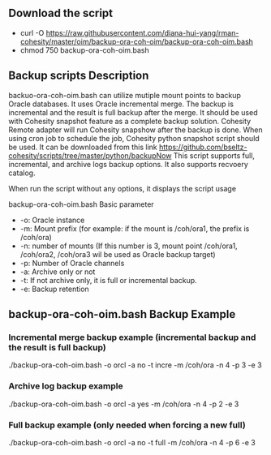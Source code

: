 ## Download the script
- curl -O https://raw.githubusercontent.com/diana-hui-yang/rman-cohesity/master/oim/backup-ora-coh-oim/backup-ora-coh-oim.bash
- chmod 750 backup-ora-coh-oim.bash

## Backup scripts Description

backuo-ora-coh-oim.bash can utilize mutiple mount points to backup Oracle databases. It uses Oracle incremental merge. The backup is incremental and the result is full backup after the merge. It should be used with Cohesity snapshot feature as a complete backup solution. Cohesity Remote adapter will run Cohesity snapshow after the backup is done. When using cron job to schedule the job, Cohesity python snapshot script should be used. It can be downloaded from this link https://github.com/bseltz-cohesity/scripts/tree/master/python/backupNow
This script supports full, incremental, and archive logs backup options. It also supports recvoery catalog.

When run the script without any options, it displays the script usage

backup-ora-coh-oim.bash Basic parameter

- -o: Oracle instance
- -m: Mount prefix (for example: if the mount is /coh/ora1, the prefix is /coh/ora)
- -n: number of mounts (If this number is 3, mount point /coh/ora1, /coh/ora2, /coh/ora3 wil be used as Oracle backup target)
- -p: Number of Oracle channels
- -a: Archive only or not
- -t: If not archive only, it is full or incremental backup.
- -e: Backup retention

## backup-ora-coh-oim.bash Backup Example

### Incremental merge backup example (incremental backup and the result is full backup)
./backup-ora-coh-oim.bash -o orcl -a no -t incre -m /coh/ora -n 4 -p 3 -e 3

### Archive log backup example
./backup-ora-coh-oim.bash -o orcl -a yes -m /coh/ora -n 4 -p 2 -e 3

### Full backup example (only needed when forcing a new full)
./backup-ora-coh-oim.bash -o orcl -a no -t full -m /coh/ora -n 4 -p 6 -e 3

